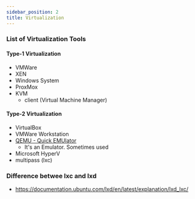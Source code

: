 ```yaml
---
sidebar_position: 2
title: Virtualization
---
```


### List of Virtualization Tools

#### Type-1 Virtualization

- VMWare
- XEN
- Windows System
- ProxMox
- KVM
  - client (Virtual Machine Manager)

#### Type-2 Virtualization

- VirtualBox
- VMWare Workstation
- [QEMU - Quick EMUlator](https://www.qemu.org/)
  - It's an Emulator. Sometimes used 
- Microsoft HyperV
- multipass (lxc)

### Difference betwee lxc and lxd

- https://documentation.ubuntu.com/lxd/en/latest/explanation/lxd_lxc/